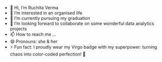- 👋 Hi, I’m Ruchita Verma
- 👀 I’m interested in an organised life
- 🌱 I’m currently pursuing my graduation
- 💞️ I’m looking forward to collaborate on some wonderful data analytics projects
- 📫 How to reach me ...
- 😄 Pronouns: she & her
- ⚡ Fun fact: I proudly wear my Virgo badge with my superpower: turning chaos into color-coded perfection! 🌟

<!---
richie1809/richie1809 is a ✨ special ✨ repository because its `README.md` (this file) appears on your GitHub profile.
You can click the Preview link to take a look at your changes.
--->
